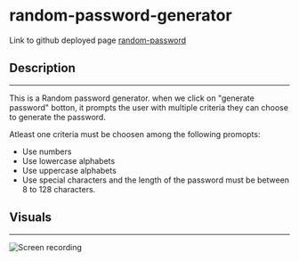 # random-password-generator

Link to github deployed page
[random-password](https://devasmi.github.io/random-password-generator/)

## Description
---

This is a Random password generator.
when we click on "generate password" botton, it prompts the user with multiple criteria they can choose to generate the password.

Atleast one criteria must be choosen among the following promopts:

- Use numbers
- Use lowercase alphabets
- Use uppercase alphabets
- Use special characters
  and the length of the password must be between 8 to 128 characters.

## Visuals
---

![Screen recording](./password-generator-recording.gif)
